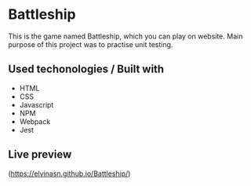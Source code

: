 # Battleship

This is the game named Battleship, which you can play on website. Main purpose of this project was to practise unit testing.

## Used techonologies  / Built with
- HTML
- CSS
- Javascript
- NPM
- Webpack
- Jest

## Live preview
(https://elvinasn.github.io/Battleship/)
